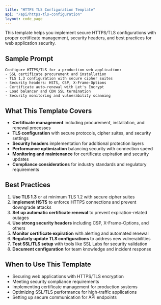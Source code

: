 ```yaml
---
title: "HTTPS TLS Configuration Template"
api: "/api/https-tls-configuration"
layout: code_page
---
```


This template helps you implement secure HTTPS/TLS configurations with proper certificate management, security headers, and best practices for web application security.

## Sample Prompt

```
Configure HTTPS/TLS for a production web application:
- SSL certificate procurement and installation
- TLS 1.3 configuration with secure cipher suites
- Security headers: HSTS, CSP, X-Frame-Options
- Certificate auto-renewal with Let's Encrypt
- Load balancer and CDN SSL termination
- Security monitoring and vulnerability scanning
```

## What This Template Covers

- **Certificate management** including procurement, installation, and renewal processes
- **TLS configuration** with secure protocols, cipher suites, and security settings
- **Security headers** implementation for additional protection layers
- **Performance optimization** balancing security with connection speed
- **Monitoring and maintenance** for certificate expiration and security updates
- **Compliance considerations** for industry standards and regulatory requirements

## Best Practices

1. **Use TLS 1.3** or at minimum TLS 1.2 with secure cipher suites
2. **Implement HSTS** to enforce HTTPS connections and prevent downgrade attacks
3. **Set up automatic certificate renewal** to prevent expiration-related outages
4. **Use strong security headers** including CSP, X-Frame-Options, and others
5. **Monitor certificate expiration** with alerting and automated renewal
6. **Regularly update TLS configurations** to address new vulnerabilities
7. **Test SSL/TLS setup** with tools like SSL Labs for security validation
8. **Document configuration** for team knowledge and incident response

## When to Use This Template

- Securing web applications with HTTPS/TLS encryption
- Meeting security compliance requirements
- Implementing certificate management for production systems
- Optimizing SSL/TLS performance for high-traffic applications
- Setting up secure communication for API endpoints
